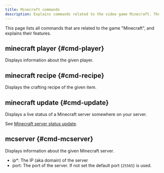 ```yaml
---
title: Minecraft commands
description: Explains commands related to the video game Minecraft. They allow you to quickly get player, server status or recipe information.
---
```


This page lists all commands that are related to the game "Minecraft", and explains their features.

## minecraft player {#cmd-player}

<Command name="minecraft player" slash="name:Player name" message="<Player name>"></Command>

Displays information about the given player.

## minecraft recipe {#cmd-recipe}

<Command name="minecraft recipe" slash="item:Minecraft item ID" message="<Minecraft item ID>"></Command>

Displays the crafting recipe of the given item.

## minecraft update {#cmd-update}

<Command name="minecraft update"></Command>

Displays a live status of a Minecraft server somewhere on your server.

See [Minecraft server status update](/mcupdate).

<!--
## minecraft lint {#cmd-lint}

<Command name="minecraft lint" slash="command:Minecraft commands" message="<Minecraft commands>"></Command>

Validates the given Minecraft commands.
-->

## mcserver {#cmd-mcserver}

<Command name="mcserver" slash="ip:Server IP [port:Server port]" message="<Server IP> [<Server port>]"></Command>

Displays information about the given Minecraft server.

- ip*: The IP (aka domain) of the server
- port: The port of the server. If not set the default port (`25565`) is used.
